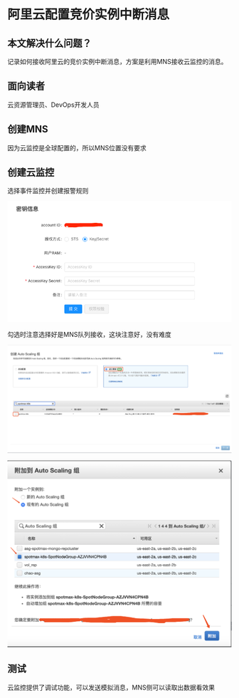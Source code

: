 # 阿里云配置竞价实例中断消息

## 本文解决什么问题？

记录如何接收阿里云的竞价实例中断消息，方案是利用MNS接收云监控的消息。

## 面向读者

云资源管理员、DevOps开发人员

## 创建MNS

因为云监控是全球配置的，所以MNS位置没有要求

## 创建云监控

选择事件监控并创建报警规则

![](../.gitbook/assets/image%20%2845%29.png)

勾选时注意选择好是MNS队列接收，这块注意好，没有难度

![](../.gitbook/assets/image%20%2846%29.png)

![](../.gitbook/assets/image%20%287%29.png)

## 测试

云监控提供了调试功能，可以发送模拟消息，MNS侧可以读取出数据看效果



